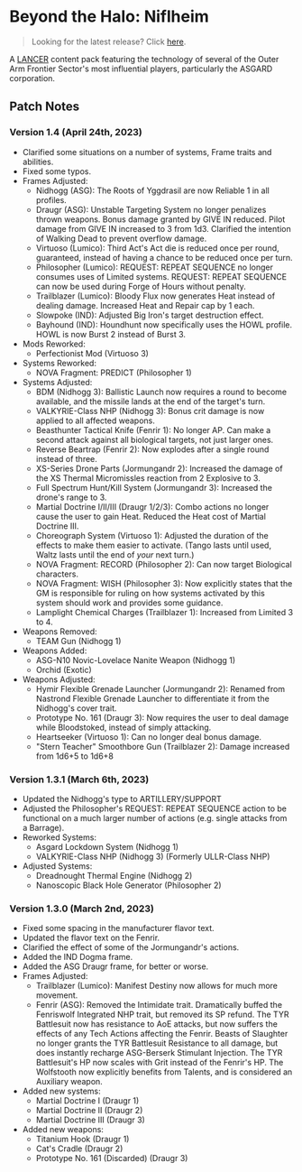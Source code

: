# Beyond the Halo: Niflheim

> Looking for the latest release? Click [here](https://github.com/GG46KG/lancer-niflheim-data/releases).

A [LANCER](https://massifpress.com/lancer) content pack featuring the technology of several of the Outer Arm Frontier Sector's most influential players, particularly the ASGARD corporation.

## Patch Notes

### Version 1.4 (April 24th, 2023)
- Clarified some situations on a number of systems, Frame traits and abilities. 
- Fixed some typos.
- Frames Adjusted:
  - Nidhogg (ASG): The Roots of Yggdrasil are now Reliable 1 in all profiles.
  - Draugr (ASG): Unstable Targeting System no longer penalizes thrown weapons. Bonus damage granted by GIVE IN reduced. Pilot damage from GIVE IN increased to 3 from 1d3. Clarified the intention of Walking Dead to prevent overflow damage.
  - Virtuoso (Lumico): Third Act's Act die is reduced once per round, guaranteed, instead of having a chance to be reduced once per turn.
  - Philosopher (Lumico): REQUEST: REPEAT SEQUENCE no longer consumes uses of Limited systems. REQUEST: REPEAT SEQUENCE can now be used during Forge of Hours without penalty.
  - Trailblazer (Lumico): Bloody Flux now generates Heat instead of dealing damage. Increased Heat and Repair cap by 1 each.
  - Slowpoke (IND): Adjusted Big Iron's target destruction effect.
  - Bayhound (IND): Houndhunt now specifically uses the HOWL profile. HOWL is now Burst 2 instead of Burst 3.
- Mods Reworked:
  - Perfectionist Mod (Virtuoso 3)
- Systems Reworked:
  - NOVA Fragment: PREDICT (Philosopher 1)
- Systems Adjusted:
  - BDM (Nidhogg 3): Ballistic Launch now requires a round to become available, and the missile lands at the end of the target's turn.
  - VALKYRIE-Class NHP (Nidhogg 3): Bonus crit damage is now applied to all affected weapons.
  - Beasthunter Tactical Knife (Fenrir 1): No longer AP. Can make a second attack against all biological targets, not just larger ones.
  - Reverse Beartrap (Fenrir 2): Now explodes after a single round instead of three.
  - XS-Series Drone Parts (Jormungandr 2): Increased the damage of the XS Thermal Micromissles reaction from 2 Explosive to 3.
  - Full Spectrum Hunt/Kill System (Jormungandr 3): Increased the drone's range to 3.
  - Martial Doctrine I/II/III (Draugr 1/2/3): Combo actions no longer cause the user to gain Heat. Reduced the Heat cost of Martial Doctrine III.
  - Choreograph System (Virtuoso 1): Adjusted the duration of the effects to make them easier to activate. (Tango lasts until used, Waltz lasts until the end of _your_ next turn.)
  - NOVA Fragment: RECORD (Philosopher 2): Can now target Biological characters.
  - NOVA Fragment: WISH (Philosopher 3): Now explicitly states that the GM is responsible for ruling on how systems activated by this system should work and provides some guidance.
  - Lamplight Chemical Charges (Trailblazer 1): Increased from Limited 3 to 4.
- Weapons Removed: 
  - TEAM Gun (Nidhogg 1)
- Weapons Added:
  - ASG-N10 Novic-Lovelace Nanite Weapon (Nidhogg 1)
  - Orchid (Exotic)
- Weapons Adjusted:
  - Hymir Flexible Grenade Launcher (Jormungandr 2): Renamed from Nastrond Flexible Grenade Launcher to differentiate it from the Nidhogg's cover trait.
  - Prototype No. 161 (Draugr 3): Now requires the user to deal damage while Bloodstoked, instead of simply attacking.
  - Heartseeker (Virtuoso 1): Can no longer deal bonus damage.
  - "Stern Teacher" Smoothbore Gun (Trailblazer 2): Damage increased from 1d6+5 to 1d6+8

### Version 1.3.1 (March 6th, 2023)

- Updated the Nidhogg's type to ARTILLERY/SUPPORT
- Adjusted the Philosopher's REQUEST: REPEAT SEQUENCE action to be functional on a much larger number of actions (e.g. single attacks from a Barrage).
- Reworked Systems:
  - Asgard Lockdown System (Nidhogg 1)
  - VALKYRIE-Class NHP (Nidhogg 3) (Formerly ULLR-Class NHP)
- Adjusted Systems:
  - Dreadnought Thermal Engine (Nidhogg 2)
  - Nanoscopic Black Hole Generator (Philosopher 2)

### Version 1.3.0 (March 2nd, 2023)

- Fixed some spacing in the manufacturer flavor text.
- Updated the flavor text on the Fenrir.
- Clarified the effect of some of the Jormungandr's actions.
- Added the IND Dogma frame.
- Added the ASG Draugr frame, for better or worse.
- Frames Adjusted:
  - Trailblazer (Lumico): Manifest Destiny now allows for much more movement.
  - Fenrir (ASG): Removed the Intimidate trait. Dramatically buffed the Fenriswolf Integrated NHP trait, but removed its SP refund. The TYR Battlesuit now has resistance to AoE attacks, but now suffers the effects of any Tech Actions affecting the Fenrir. Beasts of Slaughter no longer grants the TYR Battlesuit Resistance to all damage, but does instantly recharge ASG-Berserk Stimulant Injection. The TYR Battlesuit's HP now scales with Grit instead of the Fenrir's HP. The Wolfstooth now explicitly benefits from Talents, and is considered an Auxiliary weapon.
- Added new systems:
  - Martial Doctrine I   (Draugr 1)
  - Martial Doctrine II  (Draugr 2)
  - Martial Doctrine III (Draugr 3)
- Added new weapons:
  - Titanium Hook (Draugr 1)
  - Cat's Cradle (Draugr 2)
  - Prototype No. 161 (Discarded) (Draugr 3)
